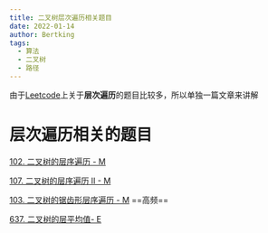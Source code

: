 ```yaml
---
title: 二叉树层次遍历相关题目
date: 2022-01-14
author: Bertking
tags:
  - 算法
  - 二叉树
  - 路径
---
```


由于[Leetcode]()上关于**层次遍历**的题目比较多，所以单独一篇文章来讲解

# 层次遍历相关的题目

[102. 二叉树的层序遍历 - M](https://leetcode-cn.com/problems/binary-tree-level-order-traversal/)

[107. 二叉树的层序遍历 II - M](https://leetcode-cn.com/problems/binary-tree-level-order-traversal-ii/)

[103. 二叉树的锯齿形层序遍历 - M](https://leetcode-cn.com/problems/binary-tree-zigzag-level-order-traversal/)
==高频==

[637. 二叉树的层平均值- E](https://leetcode-cn.com/problems/average-of-levels-in-binary-tree/)